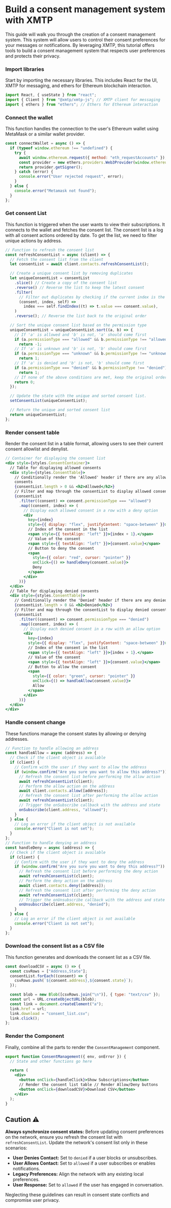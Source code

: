# Build a consent management system with XMTP

This guide will walk you through the creation of a consent management system. This system will allow users to control their consent preferences for your messages or notifications. By leveraging XMTP, this tutorial offers tools to build a consent management system that respects user preferences and protects their privacy.


### Import libraries

Start by importing the necessary libraries. This includes React for the UI, XMTP for messaging, and ethers for Ethereum blockchain interaction.

```jsx [JavaScript]
import React, { useState } from "react";
import { Client } from "@xmtp/xmtp-js"; // XMTP client for messaging
import { ethers } from "ethers"; // Ethers for Ethereum interaction
```

### Connect the wallet

This function handles the connection to the user's Ethereum wallet using MetaMask or a similar wallet provider.

```jsx [JavaScript]
const connectWallet = async () => {
  if (typeof window.ethereum !== "undefined") {
    try {
      await window.ethereum.request({ method: "eth_requestAccounts" });
      const provider = new ethers.providers.Web3Provider(window.ethereum);
      return provider.getSigner();
    } catch (error) {
      console.error("User rejected request", error);
    }
  } else {
    console.error("Metamask not found");
  }
};
```

### Get consent List

This function is triggered when the user wants to view their subscriptions. It connects to the wallet and fetches the consent list. The consent list is a log with all consent actions ordered by date. To get the list, we need to filter unique actions by address.

```jsx [JavaScript]
// Function to refresh the consent list
const refreshConsentList = async (client) => {
  // Fetch the consent list from the client
  let consentList = await client.contacts.refreshConsentList();

  // Create a unique consent list by removing duplicates
  let uniqueConsentList = consentList
    .slice() // Create a copy of the consent list
    .reverse() // Reverse the list to keep the latest consent
    .filter(
      // Filter out duplicates by checking if the current index is the first occurrence of the consent value
      (consent, index, self) =>
        index === self.findIndex((t) => t.value === consent.value),
    )
    .reverse(); // Reverse the list back to the original order

  // Sort the unique consent list based on the permission type
  uniqueConsentList = uniqueConsentList.sort((a, b) => {
    // If 'a' is allowed and 'b' is not, 'a' should come first
    if (a.permissionType === "allowed" && b.permissionType !== "allowed")
      return -1;
    // If 'a' is unknown and 'b' is not, 'b' should come first
    if (a.permissionType === "unknown" && b.permissionType !== "unknown")
      return 1;
    // If 'a' is denied and 'b' is not, 'b' should come first
    if (a.permissionType === "denied" && b.permissionType !== "denied")
      return 1;
    // If none of the above conditions are met, keep the original order
    return 0;
  });

  // Update the state with the unique and sorted consent list.
  setConsentList(uniqueConsentList);

  // Return the unique and sorted consent list
  return uniqueConsentList;
};
```

### Render consent table

Render the consent list in a table format, allowing users to see their current consent allowlist and denylist.

```jsx [JavaScript]
// Container for displaying the consent list
<div style={styles.ConsentContainer}>
  // Table for displaying allowed consents
  <div style={styles.ConsentTable}>
    // Conditionally render the 'Allowed' header if there are any allowed
    consents
    {consentList.length > 0 && <h2>Allowed</h2>}
    // Filter and map through the consentList to display allowed consents
    {consentList
      .filter((consent) => consent.permissionType === "allowed")
      .map((consent, index) => (
        // Display each allowed consent in a row with a deny option
        <div
          key={index}
          style={{ display: "flex", justifyContent: "space-between" }}>
          // Index of the consent in the list
          <span style={{ textAlign: "left" }}>{index + 1}.</span>
          // Value of the consent
          <span style={{ textAlign: "left" }}>{consent.value}</span>
          // Button to deny the consent
          <span
            style={{ color: "red", cursor: "pointer" }}
            onClick={() => handleDeny(consent.value)}>
            Deny
          </span>
        </div>
      ))}
  </div>
  // Table for displaying denied consents
  <div style={styles.ConsentTable}>
    // Conditionally render the 'Denied' header if there are any denied consents
    {consentList.length > 0 && <h2>Denied</h2>}
    // Filter and map through the consentList to display denied consents
    {consentList
      .filter((consent) => consent.permissionType === "denied")
      .map((consent, index) => (
        // Display each denied consent in a row with an allow option
        <div
          key={index}
          style={{ display: "flex", justifyContent: "space-between" }}>
          // Index of the consent in the list
          <span style={{ textAlign: "left" }}>{index + 1}.</span>
          // Value of the consent
          <span style={{ textAlign: "left" }}>{consent.value}</span>
          // Button to allow the consent
          <span
            style={{ color: "green", cursor: "pointer" }}
            onClick={() => handleAllow(consent.value)}>
            Allow
          </span>
        </div>
      ))}
  </div>
</div>
```

### Handle consent change

These functions manage the consent states by allowing or denying addresses.

```jsx [JavaScript]
// Function to handle allowing an address
const handleAllow = async (address) => {
  // Check if the client object is available
  if (client) {
    // Confirm with the user if they want to allow the address
    if (window.confirm("Are you sure you want to allow this address?")) {
      // Refresh the consent list before performing the allow action
      await refreshConsentList(client);
      // Perform the allow action on the address
      await client.contacts.allow([address]);
      // Refresh the consent list after performing the allow action
      await refreshConsentList(client);
      // Trigger the onSubscribe callback with the address and state
      onSubscribe(client.address, "allowed");
    }
  } else {
    // Log an error if the client object is not available
    console.error("Client is not set");
  }
};
// Function to handle denying an address
const handleDeny = async (address) => {
  // Check if the client object is available
  if (client) {
    // Confirm with the user if they want to deny the address
    if (window.confirm("Are you sure you want to deny this address?")) {
      // Refresh the consent list before performing the deny action
      await refreshConsentList(client);
      // Perform the deny action on the address
      await client.contacts.deny([address]);
      // Refresh the consent list after performing the deny action
      await refreshConsentList(client);
      // Trigger the onUnsubscribe callback with the address and state
      onUnsubscribe(client.address, "denied");
    }
  } else {
    // Log an error if the client object is not available
    console.error("Client is not set");
  }
};
```

### Download the consent list as a CSV file

This function generates and downloads the consent list as a CSV file.

```jsx [JavaScript]
const downloadCSV = async () => {
  const csvRows = ["Address,State"];
  consentList.forEach((consent) => {
    csvRows.push(`${consent.address},${consent.state}`);
  });

  const blob = new Blob([csvRows.join("\n")], { type: "text/csv" });
  const url = URL.createObjectURL(blob);
  const link = document.createElement("a");
  link.href = url;
  link.download = "consent_list.csv";
  link.click();
};
```

### Render the Component

Finally, combine all the parts to render the `ConsentManagement` component.

```jsx [JavaScript]
export function ConsentManagement({ env, onError }) {
  // State and other functions go here

  return (
    <div>
      <button onClick={handleClick}>Show Subscriptions</button>
      // Render the consent list table // Render Allow/Deny buttons
      <button onClick={downloadCSV}>Download CSV</button>
    </div>
  );
}
```

## Caution :warning:

**Always synchronize consent states:** Before updating consent preferences on the network, ensure you refresh the consent list with `refreshConsentList`. Update the network's consent list only in these scenarios:

- **User Denies Contact:** Set to `denied` if a user blocks or unsubscribes.
- **User Allows Contact:** Set to `allowed` if a user subscribes or enables notifications.
- **Legacy Preferences:** Align the network with any existing local preferences.
- **User Response:** Set to `allowed` if the user has engaged in conversation.

Neglecting these guidelines can result in consent state conflicts and compromise user privacy.
